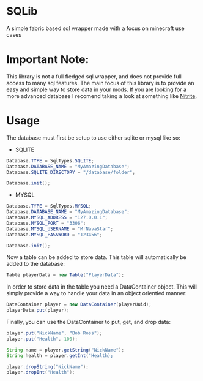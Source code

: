 # SQLib
A simple fabric based sql wrapper made with a focus on minecraft use cases

# Important Note:
This library is not a full fledged sql wrapper, and does not provide full access to many sql features. 
The main focus of this library is to provide an easy and simple way to store data in your mods.
If you are looking for a more advanced database I recomend taking a look at something like [Nitrite](https://github.com/nitrite/nitrite-java).

# Usage
The database must first be setup to use either sqlite or mysql like so:

- SQLITE
``` java
Database.TYPE = SqlTypes.SQLITE;
Database.DATABASE_NAME = "MyAmazingDatabase";
Database.SQLITE_DIRECTORY = "/database/folder";

Database.init();
```
- MYSQL
``` java
Database.TYPE = SqlTypes.MYSQL;
Database.DATABASE_NAME = "MyAmazingDatabase";
Database.MYSQL_ADDRESS = "127.0.0.1";
Database.MYSQL_PORT = "3306";
Database.MYSQL_USERNAME = "MrNavaStar";
Database.MYSQL_PASSWORD = "123456";

Database.init();
```

Now a table can be added to store data. This table will automatically be added to the database:
``` java
Table playerData = new Table("PlayerData");
```
In order to store data in the table you need a DataContainer object. This will simply provide a way to handle your data in an object orientied manner:
``` java
DataContainer player = new DataContainer(playerUuid);
playerData.put(player);
```
Finally, you can use the DataContainer to put, get, and drop data:

``` java
player.put("NickName", "Bob Ross");
player.put("Health", 100);

String name = player.getString("NickName");
String health = player.getInt("Health);

player.dropString("NickName");
player.dropInt("Health");
```
